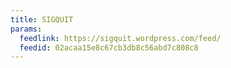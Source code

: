 ```yaml
---
title: SIGQUIT
params:
  feedlink: https://sigquit.wordpress.com/feed/
  feedid: 02acaa15e8c67cb3db8c56abd7c808c8
---
```

